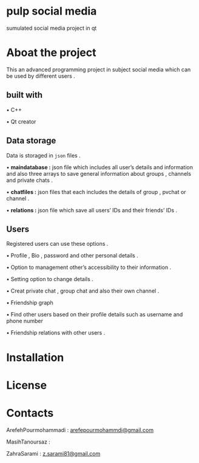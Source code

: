 # pulp social media

 sumulated social media project in qt

# Aboat the project

This an advanced programming project in subject social media which can be used by different users .

## built with

•	C++ 

•	Qt creator

## Data storage

Data is storaged in `json` files .

•	**maindatabase :**  json file which includes all user’s details and information and also three arrays to save general information about groups , channels  and private chats .

•	**chatfiles :** json files that each includes the details of group , pvchat or channel .

•	**relations :** json file which save all users’ IDs and their friends’ IDs .

## Users

Registered users can use these options .

•	Profile , Bio , password  and other personal details .

•	Option to management other’s accessibility  to their information .

•	Setting option to change details .

•	 Creat private chat , group chat and also their own channel  .

•	Friendship graph

•	Find other users based on their profile details such as username and phone number

•	Friendship relations with other users .

# Installation

# License

# Contacts

ArefehPourmohammadi : arefepourmohammdi@gmail.com

MasihTanoursaz :

ZahraSarami : z.sarami81@gmail.com
